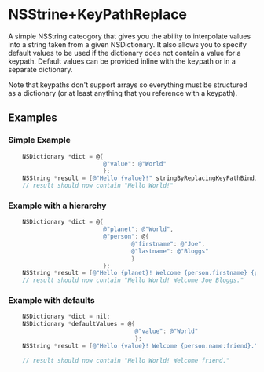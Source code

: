 # NSStrine+KeyPathReplace

A simple NSString cateogory that gives you the ability to interpolate values
into a string taken from a given NSDictionary. It also allows you to specify
default values to be used if the dictionary does not contain a value for
a keypath. Default values can be provided inline with the keypath or in a
separate dictionary.

Note that keypaths don't support arrays so everything must be structured as
a dictionary (or at least anything that you reference with a keypath).

## Examples

### Simple Example

```objective-c
    NSDictionary *dict = @{
                           @"value": @"World"
                           };
    NSString *result = [@"Hello {value}!" stringByReplacingKeyPathBindingsWithDictionaryValues:dict];
    // result should now contain "Hello World!"

```

### Example with a hierarchy

```objective-c
    NSDictionary *dict = @{
                           @"planet": @"World",
                           @"person": @{
                                   @"firstname": @"Joe",
                                   @"lastname": @"Bloggs"
                                   }
                           };
    NSString *result = [@"Hello {planet}! Welcome {person.firstname} {person.lastname}." stringByReplacingKeyPathBindingsWithDictionaryValues:dict];
    // result should now contain "Hello World! Welcome Joe Bloggs."
```

### Example with defaults

```objective-c
    NSDictionary *dict = nil;
    NSDictionary *defaultValues = @{
                                    @"value": @"World"
                                    };
    NSString *result = [@"Hello {value}! Welcome {person.name:friend}." stringByReplacingKeyPathBindingsWithDictionaryValues:dict
                                                                                 defaultValues:defaultValues];
    // result should now contain "Hello World! Welcome friend."
```

